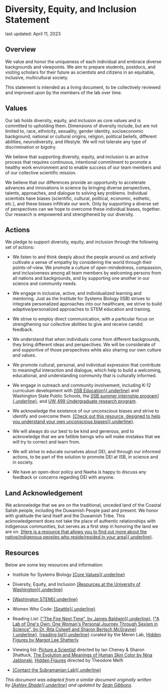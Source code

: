 # Diversity, Equity, and Inclusion Statement

last updated: April 11, 2023

## Overview

We value and honor the uniqueness of each individual and embrace diverse
backgrounds and viewpoints. We aim to prepare students, postdocs, and
visiting scholars for their future as scientists and citizens in an
equitable, inclusive, multicultural society.

This statement is intended as a living document, to be collectively
reviewed and improved upon by the members of the lab over time.

## Values

Our lab holds diversity, equity, and inclusion as core values and is
committed to upholding them. Dimensions of diversity include, but are
not limited to, race, ethnicity, sexuality, gender identity,
socioeconomic background, national or cultural origins, religion,
political beliefs, different abilities, neurodiversity, and lifestyle.
We will not tolerate any type of discrimination or bigotry.

We believe that supporting diversity, equity, and inclusion is an active
process that requires continuous, intentional commitment to promote a
healthy work environment and to enable success of our team members and
of our collective scientific mission.

We believe that our differences provide an opportunity to accelerate
advances and innovations in science by bringing diverse perspectives,
talents, approaches, and dialogue to solving key problems. Individual
scientists have biases (scientific, cultural, political, economic,
esthetic, etc.), and these biases infiltrate our work. Only by
supporting a diverse set of perspectives can we hope to overcome these
individual biases, together. Our research is empowered and strengthened
by our diversity.

## Actions

We pledge to support diversity, equity, and inclusion through the
following set of actions:

-   We listen to and think deeply about the people around us and
    actively cultivate a sense of empathy by considering the world
    through their points-of-view. We promote a culture of
    open-mindedness, compassion, and inclusiveness among all team
    members by welcoming persons from all nations and backgrounds, and
    by supporting one another in our science and community needs.

-   We engage in inclusive, active, and individualized learning and
    mentoring. Just as the Institute for Systems Biology (ISB) strives
    to integrate personalized approaches into our healthcare, we strive
    to build adaptive/personalized approaches to STEM education and
    training.

-   We strive to employ direct communication, with a particular focus on
    strengthening our collective abilities to give and receive candid
    feedback.

-   We understand that when individuals come from different backgrounds,
    they bring different ideas and perspectives. We will be considerate
    of and supportive of those perspectives while also sharing our own
    culture and values.

-   We promote cultural, personal, and individual expression that
    contribute to meaningful interaction and dialogue, which help to
    build a welcoming, educational, and understanding community that is
    culturally informed.

-   We engage in outreach and community involvement, including K-12
    curriculum development with [[ISB
    Education]{.underline}](https://isbscience.org/education/) and
    Washington State Public Schools, the [[ISB summer internship
    program]{.underline}](https://isbscience.org/about/careers/internships/),
    and [UW 499 Undergraduate research
    program](https://www.washington.edu/undergradresearch/).

-   We acknowledge the existence of our unconscious biases and strive to
    identify and overcome them. [[Check out this resource, designed to
    help you understand your own unconscious
    biases]{.underline}](https://implicit.harvard.edu/implicit/takeatest.html).

-   We will always do our best to be kind and generous, and to
    acknowledge that we are fallible beings who will make mistakes that
    we will try to correct and learn from.

-   We will strive to educate ourselves about DEI, and through our
    informed actions, to be part of the solution to promote DEI at ISB,
    in science and in society.

-   We have an open-door policy and Naeha is happy to discuss any
    feedback or concerns regarding DEI with anyone.

## Land Acknowledgement

We acknowledge that we are on the traditional, unceded land of the
Coastal Salish people, including the Duwamish People past and present.
We honor with gratitude the land itself and the Duwamish Tribe. This
acknowledgement does not take the place of authentic relationships with
indigenous communities, but serves as a first step in honoring the land
we are on. [[Here is a resource that allows you to find out more about
the native/indigenous peoples who reside/resided in your
area]{.underline}](https://native-land.ca/).

## Resources

Below are some key resources and information:

-   Institute for Systems Biology [[Core
    Values]{.underline}](https://isbscience.org/about/core-values-goals/)

-   Diversity, Equity, and Inclusion [[Resources at the University of
    Washington]{.underline}](https://www.washington.edu/diversity/)

-   [[Washington STEM]{.underline}](https://washingtonstem.org/)

-   Women Who
    Code: [[Seattle]{.underline}](https://www.womenwhocode.com/seattle)

-   Reading List: [[\"The Fire Next Time\", by James
    Baldwin]{.underline}](https://www.penguinrandomhouse.com/books/7753/the-fire-next-time-by-james-baldwin/), [[\"A
    Lab of One\'s Own: One Woman\'s Personal Journey Through Sexism in
    Science\", by Dr. Rita Colwell and Sharon Bertsch
    McGrayne]{.underline}](https://www.indiebound.org/book/9781501181276), [[reading
    list]{.underline}](http://merenlab.org/2020/10/05/reading-list/) curated
    by the Meren Lab, [Hidden Figures by Margot Lee
    Shetterly](https://bookshop.org/p/books/hidden-figures-the-american-dream-and-the-untold-story-of-the-black-women-mathematicians-who-helped-win-the-space-race-margot-lee-shetterly/6435103?ean=9780062363602)

-   Viewing list: [Picture a
    Scientist](https://www.pictureascientist.com/) directed by Ian
    Cheney & Sharon Shattuck, [The Evolution and Meanings of Human Skin
    Color by Nina
    Jablonski](https://www.youtube.com/watch?v=sc4OFcT5m1Y), [Hidden
    Figures](https://www.imdb.com/title/tt4846340/) directed by Theodore
    Melfi

-   [[Contact the Subramanian
    Lab]{.underline}](https://subramanian.isbscience.org/contact/)

*This document was adapted from a similar document originally written
by [[Ashley
Shade]{.underline}](https://ashley17061.wixsite.com/shadelab/dei) and
updated by [Sean
Gibbons](https://github.com/Gibbons-Lab/manuals-and-policies/blob/master/diversity_equity_and_inclusion.md).*
